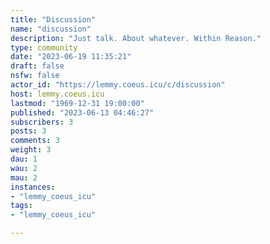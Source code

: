 ```yaml
---
title: "Discussion" 
name: "discussion"
description: "Just talk. About whatever. Within Reason."
type: community
date: "2023-06-19 11:35:21"
draft: false
nsfw: false
actor_id: "https://lemmy.coeus.icu/c/discussion"
host: lemmy.coeus.icu
lastmod: "1969-12-31 19:00:00"
published: "2023-06-13 04:46:27"
subscribers: 3
posts: 3
comments: 3
weight: 3
dau: 1
wau: 2
mau: 2
instances:
- "lemmy_coeus_icu"
tags: 
- "lemmy_coeus_icu"

---
```

